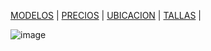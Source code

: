 [MODELOS](./MODELOS.MD) | [PRECIOS](./PRECIOS.MD) | [UBICACION](./UBICACION.MD) | [TALLAS](./TALLAS.MD) | 




![image](https://user-images.githubusercontent.com/100168748/157768229-49ef3de8-b1a0-4cad-a213-136117be3afe.png)
